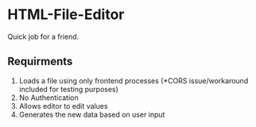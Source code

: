 # HTML-File-Editor
Quick job for a friend.

## Requirments
1. Loads a file using only frontend processes (*CORS issue/workaround included for testing purposes)
2. No Authentication
3. Allows editor to edit values
4. Generates the new data based on user input

